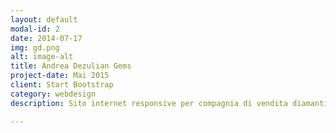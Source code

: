 ```yaml
---
layout: default
modal-id: 2
date: 2014-07-17
img: gd.png
alt: image-alt
title: Andrea Dezulian Gems
project-date: Mai 2015
client: Start Bootstrap
category: webdesign
description: Sito internet responsive per compagnia di vendita diamanti. Design flate intuitivo, progettato per una navigazione veloce. Sito internet <a href="http://andreadezulian.com">Andrea Dezulian Gems</a>.

---
```

